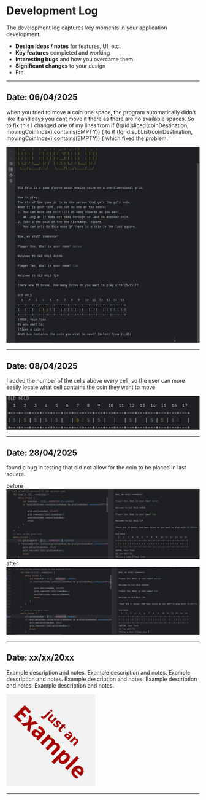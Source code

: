 # Development Log

The development log captures key moments in your application development:

- **Design ideas / notes** for features, UI, etc.
- **Key features** completed and working
- **Interesting bugs** and how you overcame them
- **Significant changes** to your design
- Etc.

---

## Date: 06/04/2025

when you tried to move a coin one space, the program automatically didn't like it and says you cant move it there as there
are no available spaces. So to fix this I changed one of my lines from if (!grid.sliced(coinDestination, movingCoinIndex).contains(EMPTY)) {
to if (!grid.subList(coinDestination, movingCoinIndex).contains(EMPTY)) { which fixed the problem.

![fixed](captures/FixedOneSquareMove.gif)

---

## Date: 08/04/2025

I added the number of the cells above every cell, so the user can more easily locate what cell contains the coin they want to move

![cell numbers](screenshots/cellNum.png)

---

## Date: 28/04/2025

found a bug in testing that did not allow for the coin to be placed in last square.

before ![broken code](screenshots/BrokenCoinInput.png)
after ![fixed code](screenshots/FixedCoinInput.png)

---

## Date: xx/xx/20xx

Example description and notes. Example description and notes. Example description and notes. Example description and notes. Example description and notes. Example description and notes.

![example.png](screenshots/example.png)

---